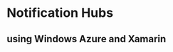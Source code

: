Notification Hubs
=====================

using Windows Azure and Xamarin
-------------------------------
